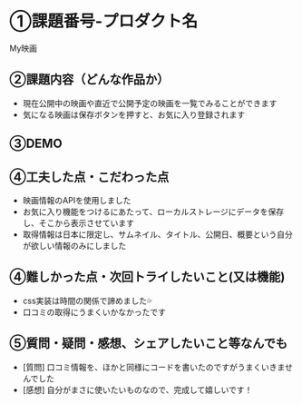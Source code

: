 # ①課題番号-プロダクト名
My映画

## ②課題内容（どんな作品か）
- 現在公開中の映画や直近で公開予定の映画を一覧でみることができます
- 気になる映画は保存ボタンを押すと、お気に入り登録されます

## ③DEMO

## ④工夫した点・こだわった点
- 映画情報のAPIを使用しました
- お気に入り機能をつけるにあたって、ローカルストレージにデータを保存し、そこから表示させています
- 取得情報は日本に限定し、サムネイル、タイトル、公開日、概要という自分が欲しい情報のみにしました

## ④難しかった点・次回トライしたいこと(又は機能)
- css実装は時間の関係で諦めました💦
- 口コミの取得にうまくいかなかったです

## ⑤質問・疑問・感想、シェアしたいこと等なんでも
- [質問] 口コミ情報を、ほかと同様にコードを書いたのですがうまくいきませんでした
- [感想] 自分がまさに使いたいものなので、完成して嬉しいです！
